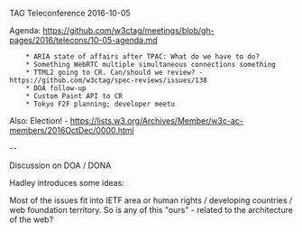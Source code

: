 TAG Teleconference  2016-10-05

Agenda: https://github.com/w3ctag/meetings/blob/gh-pages/2016/telecons/10-05-agenda.md

		* ARIA state of affairs after TPAC: What do we have to do?
		* Something WebRTC multiple simultaneous connections something
		* TTML2 going to CR. Can/should we review? - https://github.com/w3ctag/spec-reviews/issues/138
		* DOA follow-up
		* Custom Paint API to CR
		* Tokyo F2F planning; developer meetu

Also: Election!  - https://lists.w3.org/Archives/Member/w3c-ac-members/2016OctDec/0000.html

--

Discussion on DOA / DONA

Hadley introduces some ideas:

Most of the issues fit into IETF area or human rights / developing countries / web foundation territory. So is any of this "ours" - related to the architecture of the web?


